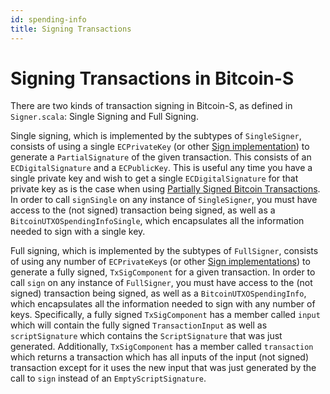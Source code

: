 ```yaml
---
id: spending-info
title: Signing Transactions
---
```


# Signing Transactions in Bitcoin-S

There are two kinds of transaction signing in Bitcoin-S, as defined in `Signer.scala`: Single Signing and Full Signing.

Single signing, which is implemented by the subtypes of `SingleSigner`, consists of using a single `ECPrivateKey` (or other [Sign implementation](sign.md)) to generate a `PartialSignature` of the given transaction. This consists of an `ECDigitalSignature` and a `ECPublicKey`. This is useful any time you have a single private key and wish to get a single `ECDigitalSignature` for that private key as is the case when using [Partially Signed Bitcoin Transactions](psbts.md). In order to call `signSingle` on any instance of `SingleSigner`, you must have access to the (not signed) transaction being signed, as well as a `BitcoinUTXOSpendingInfoSingle`, which encapsulates all the information needed to sign with a single key.

Full signing, which is implemented by the subtypes of `FullSigner`, consists of using any number of `ECPrivateKey`s (or other [Sign implementations](sign.md)) to generate a fully signed, `TxSigComponent` for a given transaction. In order to call `sign` on any instance of `FullSigner`, you must have access to the (not signed) transaction being signed, as well as a `BitcoinUTXOSpendingInfo`, which encapsulates all the information needed to sign with any number of keys. Specifically, a fully signed `TxSigComponent` has a member called `input` which will contain the fully signed `TransactionInput` as well as `scriptSignature` which contains the `ScriptSignature` that was just generated. Additionally, `TxSigComponent` has a member called `transaction` which returns a transaction which has all inputs of the input (not signed) transaction except for it uses the new input that was just generated by the call to `sign` instead of an `EmptyScriptSignature`.